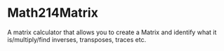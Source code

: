 # Math214Matrix
A matrix calculator that allows you to create a Matrix and identify what it is/multiply/find inverses, transposes, traces etc.
